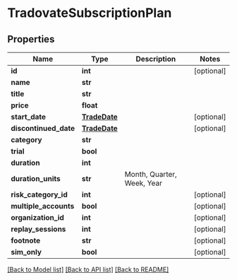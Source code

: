 # TradovateSubscriptionPlan

## Properties
Name | Type | Description | Notes
------------ | ------------- | ------------- | -------------
**id** | **int** |  | [optional] 
**name** | **str** |  | 
**title** | **str** |  | 
**price** | **float** |  | 
**start_date** | [**TradeDate**](TradeDate.md) |  | [optional] 
**discontinued_date** | [**TradeDate**](TradeDate.md) |  | [optional] 
**category** | **str** |  | 
**trial** | **bool** |  | 
**duration** | **int** |  | 
**duration_units** | **str** | Month, Quarter, Week, Year | 
**risk_category_id** | **int** |  | [optional] 
**multiple_accounts** | **bool** |  | [optional] 
**organization_id** | **int** |  | [optional] 
**replay_sessions** | **int** |  | [optional] 
**footnote** | **str** |  | [optional] 
**sim_only** | **bool** |  | [optional] 

[[Back to Model list]](../README.md#documentation-for-models) [[Back to API list]](../README.md#documentation-for-api-endpoints) [[Back to README]](../README.md)

